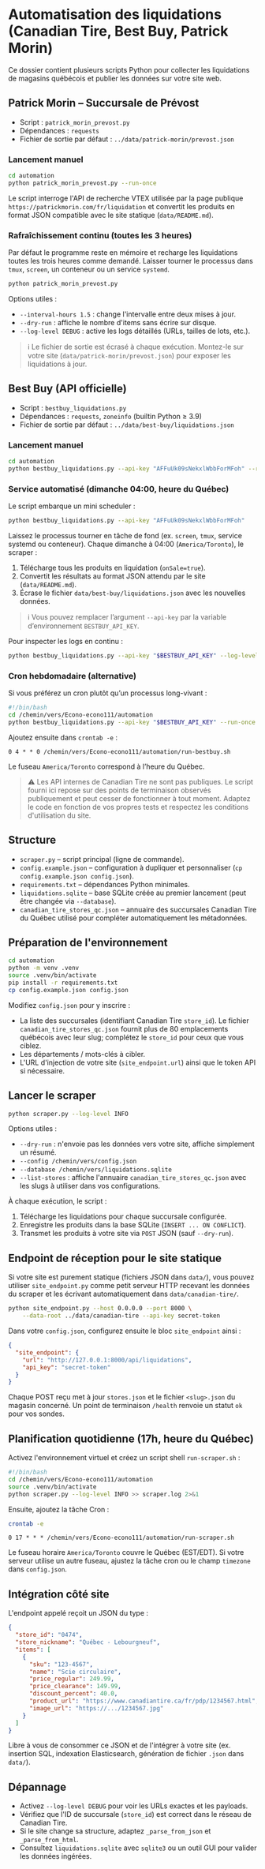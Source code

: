 # Automatisation des liquidations (Canadian Tire, Best Buy, Patrick Morin)

Ce dossier contient plusieurs scripts Python pour collecter les liquidations de
magasins québécois et publier les données sur votre site web.

## Patrick Morin – Succursale de Prévost

- Script : `patrick_morin_prevost.py`
- Dépendances : `requests`
- Fichier de sortie par défaut : `../data/patrick-morin/prevost.json`

### Lancement manuel

```bash
cd automation
python patrick_morin_prevost.py --run-once
```

Le script interroge l'API de recherche VTEX utilisée par la page publique
``https://patrickmorin.com/fr/liquidation`` et convertit les produits en format
JSON compatible avec le site statique (`data/README.md`).

### Rafraîchissement continu (toutes les 3 heures)

Par défaut le programme reste en mémoire et recharge les liquidations toutes les
trois heures comme demandé. Laisser tourner le processus dans `tmux`, `screen`,
un conteneur ou un service `systemd`.

```bash
python patrick_morin_prevost.py
```

Options utiles :

- `--interval-hours 1.5` : change l'intervalle entre deux mises à jour.
- `--dry-run` : affiche le nombre d'items sans écrire sur disque.
- `--log-level DEBUG` : active les logs détaillés (URLs, tailles de lots, etc.).

> ℹ️ Le fichier de sortie est écrasé à chaque exécution. Montez-le sur votre
> site (`data/patrick-morin/prevost.json`) pour exposer les liquidations à jour.

## Best Buy (API officielle)

- Script : `bestbuy_liquidations.py`
- Dépendances : `requests`, `zoneinfo` (builtin Python ≥ 3.9)
- Fichier de sortie par défaut : `../data/best-buy/liquidations.json`

### Lancement manuel

```bash
cd automation
python bestbuy_liquidations.py --api-key "AFFuUk09sNekxlWbbForMFoh" --run-once
```

### Service automatisé (dimanche 04:00, heure du Québec)

Le script embarque un mini scheduler :

```bash
python bestbuy_liquidations.py --api-key "AFFuUk09sNekxlWbbForMFoh"
```

Laissez le processus tourner en tâche de fond (ex. `screen`, `tmux`, service
systemd ou conteneur). Chaque dimanche à 04:00 (`America/Toronto`), le scraper :

1. Télécharge tous les produits en liquidation (`onSale=true`).
2. Convertit les résultats au format JSON attendu par le site (`data/README.md`).
3. Écrase le fichier `data/best-buy/liquidations.json` avec les nouvelles
   données.

> ℹ️ Vous pouvez remplacer l’argument `--api-key` par la variable d’environnement
> `BESTBUY_API_KEY`.

Pour inspecter les logs en continu :

```bash
python bestbuy_liquidations.py --api-key "$BESTBUY_API_KEY" --log-level DEBUG
```

### Cron hebdomadaire (alternative)

Si vous préférez un cron plutôt qu’un processus long-vivant :

```bash
#!/bin/bash
cd /chemin/vers/Econo-econo111/automation
python bestbuy_liquidations.py --api-key "$BESTBUY_API_KEY" --run-once >> bestbuy.log 2>&1
```

Ajoutez ensuite dans `crontab -e` :

```
0 4 * * 0 /chemin/vers/Econo-econo111/automation/run-bestbuy.sh
```

Le fuseau `America/Toronto` correspond à l’heure du Québec.

> ⚠️ Les API internes de Canadian Tire ne sont pas publiques. Le script fourni
> ici repose sur des points de terminaison observés publiquement et peut cesser
> de fonctionner à tout moment. Adaptez le code en fonction de vos propres
> tests et respectez les conditions d'utilisation du site.

## Structure

- `scraper.py` – script principal (ligne de commande).
- `config.example.json` – configuration à dupliquer et personnaliser (`cp config.example.json config.json`).
- `requirements.txt` – dépendances Python minimales.
- `liquidations.sqlite` – base SQLite créée au premier lancement (peut être changée via `--database`).
- `canadian_tire_stores_qc.json` – annuaire des succursales Canadian Tire du Québec utilisé pour compléter automatiquement les métadonnées.

## Préparation de l'environnement

```bash
cd automation
python -m venv .venv
source .venv/bin/activate
pip install -r requirements.txt
cp config.example.json config.json
```

Modifiez `config.json` pour y inscrire :

- La liste des succursales (identifiant Canadian Tire `store_id`). Le fichier `canadian_tire_stores_qc.json` fournit plus de 80 emplacements québécois avec leur slug; complétez le `store_id` pour ceux que vous ciblez.
- Les départements / mots-clés à cibler.
- L'URL d'injection de votre site (`site_endpoint.url`) ainsi que le token API si nécessaire.

## Lancer le scraper

```bash
python scraper.py --log-level INFO
```

Options utiles :

- `--dry-run` : n'envoie pas les données vers votre site, affiche simplement un résumé.
- `--config /chemin/vers/config.json`
- `--database /chemin/vers/liquidations.sqlite`
- `--list-stores` : affiche l'annuaire `canadian_tire_stores_qc.json` avec les slugs à utiliser dans vos configurations.

À chaque exécution, le script :

1. Télécharge les liquidations pour chaque succursale configurée.
2. Enregistre les produits dans la base SQLite (`INSERT ... ON CONFLICT`).
3. Transmet les produits à votre site via `POST` JSON (sauf `--dry-run`).

## Endpoint de réception pour le site statique

Si votre site est purement statique (fichiers JSON dans `data/`), vous pouvez
utiliser `site_endpoint.py` comme petit serveur HTTP recevant les données du
scraper et les écrivant automatiquement dans `data/canadian-tire/`.

```bash
python site_endpoint.py --host 0.0.0.0 --port 8000 \
    --data-root ../data/canadian-tire --api-key secret-token
```

Dans votre `config.json`, configurez ensuite le bloc `site_endpoint` ainsi :

```json
{
  "site_endpoint": {
    "url": "http://127.0.0.1:8000/api/liquidations",
    "api_key": "secret-token"
  }
}
```

Chaque POST reçu met à jour `stores.json` et le fichier `<slug>.json` du magasin
concerné. Un point de terminaison `/health` renvoie un statut `ok` pour vos
sondes.

## Planification quotidienne (17h, heure du Québec)

Activez l'environnement virtuel et créez un script shell `run-scraper.sh` :

```bash
#!/bin/bash
cd /chemin/vers/Econo-econo111/automation
source .venv/bin/activate
python scraper.py --log-level INFO >> scraper.log 2>&1
```

Ensuite, ajoutez la tâche Cron :

```bash
crontab -e
```

```
0 17 * * * /chemin/vers/Econo-econo111/automation/run-scraper.sh
```

Le fuseau horaire `America/Toronto` couvre le Québec (EST/EDT). Si votre
serveur utilise un autre fuseau, ajustez la tâche cron ou le champ `timezone`
dans `config.json`.

## Intégration côté site

L'endpoint appelé reçoit un JSON du type :

```json
{
  "store_id": "0474",
  "store_nickname": "Québec - Lebourgneuf",
  "items": [
    {
      "sku": "123-4567",
      "name": "Scie circulaire",
      "price_regular": 249.99,
      "price_clearance": 149.99,
      "discount_percent": 40.0,
      "product_url": "https://www.canadiantire.ca/fr/pdp/1234567.html",
      "image_url": "https://.../1234567.jpg"
    }
  ]
}
```

Libre à vous de consommer ce JSON et de l'intégrer à votre site (ex. insertion
SQL, indexation Elasticsearch, génération de fichier `.json` dans `data/`).

## Dépannage

- Activez `--log-level DEBUG` pour voir les URLs exactes et les payloads.
- Vérifiez que l'ID de succursale (`store_id`) est correct dans le réseau de
  Canadian Tire.
- Si le site change sa structure, adaptez `_parse_from_json` et `_parse_from_html`.
- Consultez `liquidations.sqlite` avec `sqlite3` ou un outil GUI pour valider les
  données ingérées.
